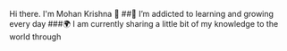 Hi there. I'm Mohan Krishna 👋
##🌱 I’m addicted to learning and growing every day
###🌍 I am currently sharing a little bit of my knowledge to the world through

